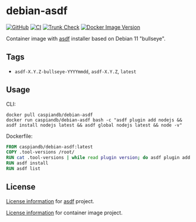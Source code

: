# debian-asdf

[![GitHub](https://img.shields.io/github/v/tag/caspiandb/docker-debian-asdf?label=GitHub)](https://github.com/caspiandb/docker-debian-asdf)
[![CI](https://github.com/caspiandb/docker-debian-asdf/actions/workflows/ci.yaml/badge.svg)](https://github.com/caspiandb/docker-debian-asdf/actions/workflows/ci.yaml)
[![Trunk Check](https://github.com/caspiandb/docker-debian-asdf/actions/workflows/trunk.yaml/badge.svg)](https://github.com/caspiandb/docker-debian-asdf/actions/workflows/trunk.yaml)
[![Docker Image Version](https://img.shields.io/docker/v/caspiandb/debian-asdf/latest?label=docker&logo=docker)](https://hub.docker.com/r/caspiandb/debian-asdf)

Container image with [asdf](https://asdf-vm.com/) installer based on Debian 11 "bullseye".

## Tags

- `asdf-X.Y.Z-bullseye-YYYYmmdd`, `asdf-X.Y.Z`, `latest`

## Usage

CLI:

```shell
docker pull caspiandb/debian-asdf
docker run caspiandb/debian-asdf bash -c "asdf plugin add nodejs && asdf install nodejs latest && asdf global nodejs latest && node -v"
```

Dockerfile:

```Dockerfile
FROM caspiandb/debian-asdf:latest
COPY .tool-versions /root/
RUN cat .tool-versions | while read plugin version; do asdf plugin add $plugin; done
RUN asdf install
RUN asdf list
```

## License

[License information](https://github.com/asdf-vm/asdf/blob/master/LICENSE) for
[asdf](https://asdf-vm.com/) project.

[License
information](https://github.com/caspiandb/docker-debian-asdf/blob/main/LICENSE) for
container image project.
